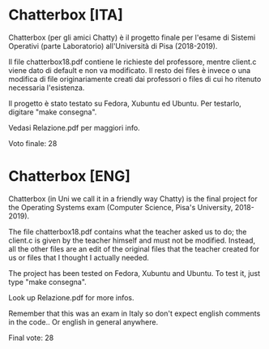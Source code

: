 # Chatterbox [ITA]

Chatterbox (per gli amici Chatty) è il progetto finale per l'esame di Sistemi Operativi (parte Laboratorio) all'Università di Pisa (2018-2019).

Il file chatterbox18.pdf contiene le richieste del professore, mentre client.c viene dato di default e non va modificato. 
Il resto dei files è invece o una modifica di file originariamente creati dai professori o files di cui ho ritenuto necessaria l'esistenza.

Il progetto è stato testato su Fedora, Xubuntu ed Ubuntu.
Per testarlo, digitare "make consegna".

Vedasi Relazione.pdf per maggiori info.

Voto finale: 28


# Chatterbox [ENG]

Chatterbox (in Uni we call it in a friendly way Chatty) is the final project for the Operating Systems exam (Computer Science, Pisa's University, 2018-2019).

The file chatterbox18.pdf contains what the teacher asked us to do; the client.c is given by the teacher himself and must not be modified.
Instead, all the other files are an edit of the original files that the teacher created for us or files that I thought I actually needed.

The project has been tested on Fedora, Xubuntu and Ubuntu.
To test it, just type "make consegna".

Look up Relazione.pdf for more infos.

Remember that this was an exam in Italy so don't expect english comments in the code.. Or english in general anywhere.

Final vote: 28
